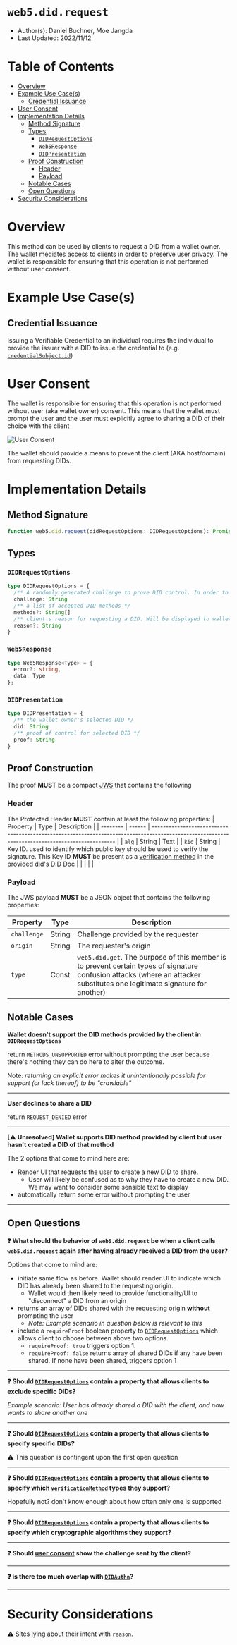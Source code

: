 # `web5.did.request` <!-- omit in toc -->

* Author(s): Daniel Buchner, Moe Jangda
* Last Updated: 2022/11/12

# Table of Contents <!-- omit in toc -->
- [Overview](#overview)
- [Example Use Case(s)](#example-use-cases)
  - [Credential Issuance](#credential-issuance)
- [User Consent](#user-consent)
- [Implementation Details](#implementation-details)
  - [Method Signature](#method-signature)
  - [Types](#types)
    - [`DIDRequestOptions`](#didrequestoptions)
    - [`Web5Response`](#web5response)
    - [`DIDPresentation`](#didpresentation)
  - [Proof Construction](#proof-construction)
    - [Header](#header)
    - [Payload](#payload)
  - [Notable Cases](#notable-cases)
  - [Open Questions](#open-questions)
- [Security Considerations](#security-considerations)

# Overview
This method can be used by clients to request a DID from a wallet owner. The wallet mediates access to clients in order to preserve user privacy. The wallet is responsible for ensuring that this operation is not performed without user consent.

# Example Use Case(s)
## Credential Issuance
Issuing a Verifiable Credential to an individual requires the individual to provide the issuer with a DID to issue the credential to (e.g. [`credentialSubject.id`](https://www.w3.org/TR/vc-data-model/#credential-subject))

# User Consent
The wallet is responsible for ensuring that this operation is not performed without user (aka wallet owner) consent. This means that the wallet must prompt the user and the user must explicitly agree to sharing a DID of their choice with the client

![User Consent](assets/images/web5-did-request-user-consent.png)

The wallet should provide a means to prevent the client (AKA host/domain) from requesting DIDs.

# Implementation Details

## Method Signature
```typescript
function web5.did.request(didRequestOptions: DIDRequestOptions): Promise<Web5Response<DIDPresentation>>
```

## Types
### `DIDRequestOptions`
```typescript
type DIDRequestOptions = {
  /** A randomly generated challenge to prove DID control. In order to prevent replay attacks, the challenges MUST contain enough entropy to make guessing them infeasible and should therefore be at least 16 bytes long. */
  challenge: String
  /** a list of accepted DID methods */
  methods?: String[]
  /** client's reason for requesting a DID. Will be displayed to wallet controller */
  reason?: String
}
```

### `Web5Response`
```typescript
type Web5Response<Type> = {
  error?: string,
  data: Type
};
```

### `DIDPresentation`
```typescript
type DIDPresentation = {
  /** the wallet owner's selected DID */
  did: String
  /** proof of control for selected DID */
  proof: String
}
```

## Proof Construction
The proof **MUST** be a compact [JWS](https://www.rfc-editor.org/rfc/rfc7515) that contains the following

### Header
The Protected Header **MUST** contain at least the following properties:
| Property | Type   | Description                                                                                                                                     |
| -------- | ------ | ----------------------------------------------------------------------------------------------------------------------------------------------- |
| `alg`    | String | Text                                                                                                                                            |
| `kid`    | String | Key ID. used to identify which public key should be used to verify the signature. This Key ID **MUST** be present as a [verification method](https://www.w3.org/TR/did-core/#referring-to-verification-methods) in the provided did's DID Doc |
|          |        |                                                                                                                                                 |
### Payload
The JWS payload **MUST** be a JSON object that contains the following properties:

| Property    | Type   | Description                         |
| ----------- | ------ | ----------------------------------- |
| `challenge` | String | Challenge provided by the requester |
| `origin`    | String | The requester's origin              |
| `type`      | Const  | `web5.did.get`. The purpose of this member is to prevent certain types of signature confusion attacks (where an attacker substitutes one legitimate signature for another)                      |


## Notable Cases
**Wallet doesn't support the DID methods provided by the client in `DIDRequestOptions`**

return `METHODS_UNSUPPORTED` error without prompting the user because there's nothing they can do here to alter the outcome.

Note: _returning an explicit error makes it unintentionally possible for support (or lack thereof) to be "crawlable"_

---

**User declines to share a DID**

return `REQUEST_DENIED` error

---

**[⚠ Unresolved] Wallet supports DID method provided by client but user hasn't created a DID of that method**

The 2 options that come to mind here are:
* Render UI that requests the user to create a new DID to share. 
  * User will likely be confused as to why they have to create a new DID. We may want to consider some sensible text to display
* automatically return some error without prompting the user

---

## Open Questions
**❓ What should the behavior of `web5.did.request` be when a client calls `web5.did.request` again **after** having already received a DID from the user?**

Options that come to mind are:
* initiate same flow as before. Wallet should render UI to indicate which DID has already been shared to the requesting origin.
  * Wallet would then likely need to provide functionality/UI to "disconnect" a DID from an origin
* returns an array of DIDs shared with the requesting origin **without** prompting the user
  * _Note: Example scenario in question below is relevant to this_
* include a `requireProof` boolean property to [`DIDRequestOptions`](#didrequestoptions) which allows client to choose between above two options. 
  * `requireProof: true` triggers option 1. 
  * `requireProof: false` returns array of shared DIDs if any have been shared. If none have been shared, triggers option 1

---

**❓ Should [`DIDRequestOptions`](#didrequestoptions) contain a property that allows clients to exclude specific DIDs?**


_Example scenario: User has already shared a DID with the client, and now wants to share another one_

---

**❓ Should [`DIDRequestOptions`](#didrequestoptions) contain a property that allows clients to specify specific DIDs?**

⚠ This question is contingent upon the first open question 

---

**❓ Should [`DIDRequestOptions`](#didrequestoptions) contain a property that allows clients to specify which [`verificationMethod`](https://www.w3.org/TR/did-core/#verification-methods) types they support?**

Hopefully not? don't know enough about how often only one is supported

---

**❓ Should [`DIDRequestOptions`](#didrequestoptions) contain a property that allows clients to specify which cryptographic algorithms they support?**

---

**❓ Should [user consent](#user-consent) show the challenge sent by the client?**

---

**❓ is there too much overlap with [`DIDAuthn`](web5-did-authn.md)?**

---

# Security Considerations
⚠ Sites lying about their intent with `reason`.